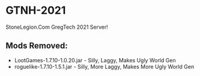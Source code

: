 # GTNH-2021
 StoneLegion.Com GregTech 2021 Server!

## Mods Removed:
- LootGames-1.7.10-1.0.20.jar - Silly, Laggy, Makes Ugly World Gen
- roguelike-1.7.10-1.5.1.jar - Silly, More Laggy, Makes More Ugly World Gen